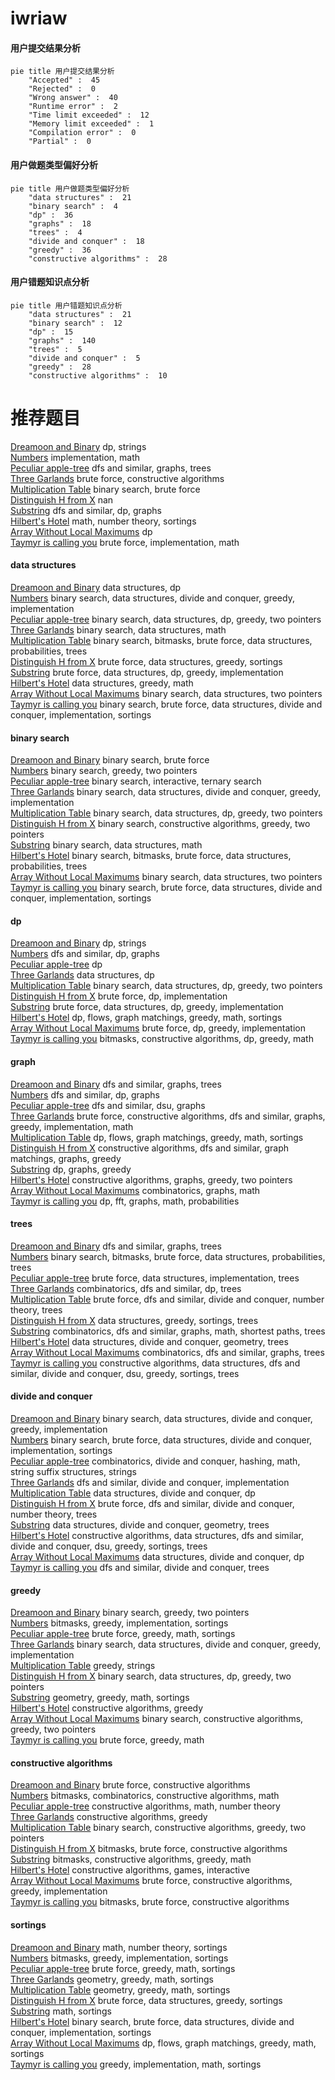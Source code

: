 # iwriaw
<!-- tabs:start -->
#### **用户提交结果分析**

```mermaid
pie title 用户提交结果分析
    "Accepted" :  45
    "Rejected" :  0
    "Wrong answer" :  40
    "Runtime error" :  2
    "Time limit exceeded" :  12
    "Memory limit exceeded" :  1
    "Compilation error" :  0
    "Partial" :  0
```
#### **用户做题类型偏好分析**

```mermaid
pie title 用户做题类型偏好分析
    "data structures" :  21
    "binary search" :  4
    "dp" :  36
    "graphs" :  18
    "trees" :  4
    "divide and conquer" :  18
    "greedy" :  36
    "constructive algorithms" :  28
```
#### **用户错题知识点分析**

```mermaid
pie title 用户错题知识点分析
    "data structures" :  21
    "binary search" :  12
    "dp" :  15
    "graphs" :  140
    "trees" :  5
    "divide and conquer" :  5
    "greedy" :  28
    "constructive algorithms" :  10
```
<!-- tabs:end -->
# 推荐题目
[Dreamoon and Binary](http://codeforces.com/problemset/problem/477/D)		dp,
                        strings		  
[Numbers](http://codeforces.com/problemset/problem/13/A)		implementation,
                        math		  
[Peculiar apple-tree](http://codeforces.com/problemset/problem/930/A)		dfs and similar,
                        graphs,
                        trees		  
[Three Garlands](http://codeforces.com/problemset/problem/911/C)		brute force,
                        constructive algorithms		  
[Multiplication Table](http://codeforces.com/problemset/problem/448/D)		binary search,
                        brute force		  
[Distinguish H from X](http://codeforces.com/problemset/problem/1357/A3)		nan		  
[Substring](http://codeforces.com/problemset/problem/919/D)		dfs and similar,
                        dp,
                        graphs		  
[Hilbert's Hotel](https://codeforces.com/contest/1345/problem/C)		math,
                        number theory,
                        sortings		  
[Array Without Local Maximums](http://codeforces.com/problemset/problem/1067/A)		dp		  
[Taymyr is calling you](http://codeforces.com/problemset/problem/764/A)		brute force,
                        implementation,
                        math		  
<!-- tabs:start -->
#### **data structures**
[Dreamoon and Binary](http://codeforces.com/problemset/problem/314/C)		data structures,
                        dp		  
[Numbers](http://codeforces.com/problemset/problem/1439/C)		binary search,
                        data structures,
                        divide and conquer,
                        greedy,
                        implementation		  
[Peculiar apple-tree](http://codeforces.com/problemset/problem/1492/C)		binary search,
                        data structures,
                        dp,
                        greedy,
                        two pointers		  
[Three Garlands](http://codeforces.com/problemset/problem/1490/G)		binary search,
                        data structures,
                        math		  
[Multiplication Table](http://codeforces.com/problemset/problem/1479/D)		binary search,
                        bitmasks,
                        brute force,
                        data structures,
                        probabilities,
                        trees		  
[Distinguish H from X](http://codeforces.com/problemset/problem/1497/A)		brute force,
                        data structures,
                        greedy,
                        sortings		  
[Substring](http://codeforces.com/problemset/problem/1491/C)		brute force,
                        data structures,
                        dp,
                        greedy,
                        implementation		  
[Hilbert's Hotel](http://codeforces.com/problemset/problem/1492/B)		data structures,
                        greedy,
                        math		  
[Array Without Local Maximums](http://codeforces.com/problemset/problem/1436/E)		binary search,
                        data structures,
                        two pointers		  
[Taymyr is calling you](http://codeforces.com/problemset/problem/1461/D)		binary search,
                        brute force,
                        data structures,
                        divide and conquer,
                        implementation,
                        sortings		  
#### **binary search**
[Dreamoon and Binary](http://codeforces.com/problemset/problem/448/D)		binary search,
                        brute force		  
[Numbers](http://codeforces.com/problemset/problem/924/B)		binary search,
                        greedy,
                        two pointers		  
[Peculiar apple-tree](http://codeforces.com/problemset/problem/1479/A)		binary search,
                        interactive,
                        ternary search		  
[Three Garlands](http://codeforces.com/problemset/problem/1439/C)		binary search,
                        data structures,
                        divide and conquer,
                        greedy,
                        implementation		  
[Multiplication Table](http://codeforces.com/problemset/problem/1492/C)		binary search,
                        data structures,
                        dp,
                        greedy,
                        two pointers		  
[Distinguish H from X](http://codeforces.com/problemset/problem/1463/D)		binary search,
                        constructive algorithms,
                        greedy,
                        two pointers		  
[Substring](http://codeforces.com/problemset/problem/1490/G)		binary search,
                        data structures,
                        math		  
[Hilbert's Hotel](http://codeforces.com/problemset/problem/1479/D)		binary search,
                        bitmasks,
                        brute force,
                        data structures,
                        probabilities,
                        trees		  
[Array Without Local Maximums](http://codeforces.com/problemset/problem/1436/E)		binary search,
                        data structures,
                        two pointers		  
[Taymyr is calling you](http://codeforces.com/problemset/problem/1461/D)		binary search,
                        brute force,
                        data structures,
                        divide and conquer,
                        implementation,
                        sortings		  
#### **dp**
[Dreamoon and Binary](http://codeforces.com/problemset/problem/477/D)		dp,
                        strings		  
[Numbers](http://codeforces.com/problemset/problem/919/D)		dfs and similar,
                        dp,
                        graphs		  
[Peculiar apple-tree](http://codeforces.com/problemset/problem/1067/A)		dp		  
[Three Garlands](http://codeforces.com/problemset/problem/314/C)		data structures,
                        dp		  
[Multiplication Table](http://codeforces.com/problemset/problem/1492/C)		binary search,
                        data structures,
                        dp,
                        greedy,
                        two pointers		  
[Distinguish H from X](https://codeforces.com/contest/1457/problem/C)		brute force,
                        dp,
                        implementation		  
[Substring](http://codeforces.com/problemset/problem/1491/C)		brute force,
                        data structures,
                        dp,
                        greedy,
                        implementation		  
[Hilbert's Hotel](http://codeforces.com/problemset/problem/1437/C)		dp,
                        flows,
                        graph matchings,
                        greedy,
                        math,
                        sortings		  
[Array Without Local Maximums](http://codeforces.com/problemset/problem/1499/B)		brute force,
                        dp,
                        greedy,
                        implementation		  
[Taymyr is calling you](http://codeforces.com/problemset/problem/1491/D)		bitmasks,
                        constructive algorithms,
                        dp,
                        greedy,
                        math		  
#### **graph**
[Dreamoon and Binary](http://codeforces.com/problemset/problem/930/A)		dfs and similar,
                        graphs,
                        trees		  
[Numbers](http://codeforces.com/problemset/problem/919/D)		dfs and similar,
                        dp,
                        graphs		  
[Peculiar apple-tree](http://codeforces.com/problemset/problem/1209/D)		dfs and similar,
                        dsu,
                        graphs		  
[Three Garlands](http://codeforces.com/problemset/problem/1487/C)		brute force,
                        constructive algorithms,
                        dfs and similar,
                        graphs,
                        greedy,
                        implementation,
                        math		  
[Multiplication Table](http://codeforces.com/problemset/problem/1437/C)		dp,
                        flows,
                        graph matchings,
                        greedy,
                        math,
                        sortings		  
[Distinguish H from X](http://codeforces.com/problemset/problem/1470/D)		constructive algorithms,
                        dfs and similar,
                        graph matchings,
                        graphs,
                        greedy		  
[Substring](http://codeforces.com/problemset/problem/1476/C)		dp,
                        graphs,
                        greedy		  
[Hilbert's Hotel](http://codeforces.com/problemset/problem/1304/D)		constructive algorithms,
                        graphs,
                        greedy,
                        two pointers		  
[Array Without Local Maximums](http://codeforces.com/problemset/problem/1475/C)		combinatorics,
                        graphs,
                        math		  
[Taymyr is calling you](http://codeforces.com/problemset/problem/553/E)		dp,
                        fft,
                        graphs,
                        math,
                        probabilities		  
#### **trees**
[Dreamoon and Binary](http://codeforces.com/problemset/problem/930/A)		dfs and similar,
                        graphs,
                        trees		  
[Numbers](http://codeforces.com/problemset/problem/1479/D)		binary search,
                        bitmasks,
                        brute force,
                        data structures,
                        probabilities,
                        trees		  
[Peculiar apple-tree](http://codeforces.com/problemset/problem/1511/C)		brute force,
                        data structures,
                        implementation,
                        trees		  
[Three Garlands](http://codeforces.com/problemset/problem/1499/F)		combinatorics,
                        dfs and similar,
                        dp,
                        trees		  
[Multiplication Table](http://codeforces.com/problemset/problem/1491/E)		brute force,
                        dfs and similar,
                        divide and conquer,
                        number theory,
                        trees		  
[Distinguish H from X](http://codeforces.com/problemset/problem/1466/D)		data structures,
                        greedy,
                        sortings,
                        trees		  
[Substring](http://codeforces.com/problemset/problem/1495/D)		combinatorics,
                        dfs and similar,
                        graphs,
                        math,
                        shortest paths,
                        trees		  
[Hilbert's Hotel](http://codeforces.com/problemset/problem/1303/G)		data structures,
                        divide and conquer,
                        geometry,
                        trees		  
[Array Without Local Maximums](http://codeforces.com/problemset/problem/1454/E)		combinatorics,
                        dfs and similar,
                        graphs,
                        trees		  
[Taymyr is calling you](http://codeforces.com/problemset/problem/1494/D)		constructive algorithms,
                        data structures,
                        dfs and similar,
                        divide and conquer,
                        dsu,
                        greedy,
                        sortings,
                        trees		  
#### **divide and conquer**
[Dreamoon and Binary](http://codeforces.com/problemset/problem/1439/C)		binary search,
                        data structures,
                        divide and conquer,
                        greedy,
                        implementation		  
[Numbers](http://codeforces.com/problemset/problem/1461/D)		binary search,
                        brute force,
                        data structures,
                        divide and conquer,
                        implementation,
                        sortings		  
[Peculiar apple-tree](http://codeforces.com/problemset/problem/1466/G)		combinatorics,
                        divide and conquer,
                        hashing,
                        math,
                        string suffix structures,
                        strings		  
[Three Garlands](http://codeforces.com/problemset/problem/1490/D)		dfs and similar,
                        divide and conquer,
                        implementation		  
[Multiplication Table](https://codeforces.com/contest/1483/problem/C)		data structures,
                        divide and conquer,
                        dp		  
[Distinguish H from X](http://codeforces.com/problemset/problem/1491/E)		brute force,
                        dfs and similar,
                        divide and conquer,
                        number theory,
                        trees		  
[Substring](http://codeforces.com/problemset/problem/1303/G)		data structures,
                        divide and conquer,
                        geometry,
                        trees		  
[Hilbert's Hotel](http://codeforces.com/problemset/problem/1494/D)		constructive algorithms,
                        data structures,
                        dfs and similar,
                        divide and conquer,
                        dsu,
                        greedy,
                        sortings,
                        trees		  
[Array Without Local Maximums](http://codeforces.com/problemset/problem/1482/E)		data structures,
                        divide and conquer,
                        dp		  
[Taymyr is calling you](http://codeforces.com/problemset/problem/566/C)		dfs and similar,
                        divide and conquer,
                        trees		  
#### **greedy**
[Dreamoon and Binary](http://codeforces.com/problemset/problem/924/B)		binary search,
                        greedy,
                        two pointers		  
[Numbers](http://codeforces.com/problemset/problem/437/B)		bitmasks,
                        greedy,
                        implementation,
                        sortings		  
[Peculiar apple-tree](http://codeforces.com/problemset/problem/1272/A)		brute force,
                        greedy,
                        math,
                        sortings		  
[Three Garlands](http://codeforces.com/problemset/problem/1439/C)		binary search,
                        data structures,
                        divide and conquer,
                        greedy,
                        implementation		  
[Multiplication Table](http://codeforces.com/problemset/problem/1397/A)		greedy,
                        strings		  
[Distinguish H from X](http://codeforces.com/problemset/problem/1492/C)		binary search,
                        data structures,
                        dp,
                        greedy,
                        two pointers		  
[Substring](https://codeforces.com/contest/1496/problem/C)		geometry,
                        greedy,
                        math,
                        sortings		  
[Hilbert's Hotel](http://codeforces.com/problemset/problem/1493/A)		constructive algorithms,
                        greedy		  
[Array Without Local Maximums](http://codeforces.com/problemset/problem/1463/D)		binary search,
                        constructive algorithms,
                        greedy,
                        two pointers		  
[Taymyr is calling you](http://codeforces.com/problemset/problem/1462/C)		brute force,
                        greedy,
                        math		  
#### **constructive algorithms**
[Dreamoon and Binary](http://codeforces.com/problemset/problem/911/C)		brute force,
                        constructive algorithms		  
[Numbers](http://codeforces.com/problemset/problem/1513/B)		bitmasks,
                        combinatorics,
                        constructive algorithms,
                        math		  
[Peculiar apple-tree](http://codeforces.com/problemset/problem/1366/D)		constructive algorithms,
                        math,
                        number theory		  
[Three Garlands](http://codeforces.com/problemset/problem/1493/A)		constructive algorithms,
                        greedy		  
[Multiplication Table](http://codeforces.com/problemset/problem/1463/D)		binary search,
                        constructive algorithms,
                        greedy,
                        two pointers		  
[Distinguish H from X](https://codeforces.com/contest/1456/problem/B)		bitmasks,
                        brute force,
                        constructive algorithms		  
[Substring](http://codeforces.com/problemset/problem/1492/D)		bitmasks,
                        constructive algorithms,
                        greedy,
                        math		  
[Hilbert's Hotel](https://codeforces.com/contest/1504/problem/D)		constructive algorithms,
                        games,
                        interactive		  
[Array Without Local Maximums](https://codeforces.com/contest/1483/problem/A)		brute force,
                        constructive algorithms,
                        greedy,
                        implementation		  
[Taymyr is calling you](https://codeforces.com/contest/1457/problem/D)		bitmasks,
                        brute force,
                        constructive algorithms		  
#### **sortings**
[Dreamoon and Binary](https://codeforces.com/contest/1345/problem/C)		math,
                        number theory,
                        sortings		  
[Numbers](http://codeforces.com/problemset/problem/437/B)		bitmasks,
                        greedy,
                        implementation,
                        sortings		  
[Peculiar apple-tree](http://codeforces.com/problemset/problem/1272/A)		brute force,
                        greedy,
                        math,
                        sortings		  
[Three Garlands](https://codeforces.com/contest/1496/problem/C)		geometry,
                        greedy,
                        math,
                        sortings		  
[Multiplication Table](http://codeforces.com/problemset/problem/1495/A)		geometry,
                        greedy,
                        math,
                        sortings		  
[Distinguish H from X](http://codeforces.com/problemset/problem/1497/A)		brute force,
                        data structures,
                        greedy,
                        sortings		  
[Substring](http://codeforces.com/problemset/problem/1427/A)		math,
                        sortings		  
[Hilbert's Hotel](http://codeforces.com/problemset/problem/1461/D)		binary search,
                        brute force,
                        data structures,
                        divide and conquer,
                        implementation,
                        sortings		  
[Array Without Local Maximums](http://codeforces.com/problemset/problem/1437/C)		dp,
                        flows,
                        graph matchings,
                        greedy,
                        math,
                        sortings		  
[Taymyr is calling you](http://codeforces.com/problemset/problem/1473/A)		greedy,
                        implementation,
                        math,
                        sortings		  
<!-- tabs:end -->

